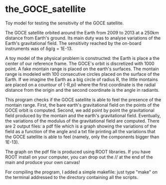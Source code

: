 # the_GOCE_satellite
Toy model for testing the sensitivity of the GOCE satellite.


The GOCE satellite orbited around the Earth from 2009 to 2013 at a 250km distance from Earth's ground. Its main duty was to analyse variations of the Earth's gravitational field. The sensitivity reached by the on-board instruments was of δg/g = 1E-13. 

A toy model of the physical problem is constructed: the Earth is place a the center of our reference frame. The GOCE's orbit is discretized with 1000 point. A fake montain range is placed on the earth's surfaces. The montain range is modeled with 100 consecutive circles placed on the surface of the Earth. If we imagine the Earth as a big circle of radius R, the little montains are placed on a countour of (-R,pi) where the first coordinate is the radial distance from the origin and the second coordinate is the angle in radiants. 

This program checks if the GOCE satellite is able to feel the presence of the montain range. 
First, the bare earth's gravitational field on the points of the GOCE orbit is computed. Second, we add point by point the gravitational field produced by the montain and the earth's gravitational field. Eventually, the variations of the modulus of the gravitational field are computed. 
There are 2 output files: a pdf file which is a graph showing the variations of the field as a function of the angle and a txt file printing all the variations that the GOCE satellite is able to feel (namely, only the components bigger than 1E-13).

The graph on the pdf file is produced using ROOT libraries. If you have ROOT install on your computer, you can drop out the // at the end of the main and produce your own canvas!     

For compiling the program, I added a simple makefile: just type "make" on the terminal addressed to the directory containing all the scripts.
